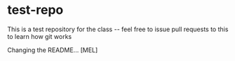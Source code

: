 # test-repo
This is a test repository for the class -- feel free to issue pull requests to this to learn how git works




Changing the README... [MEL]
